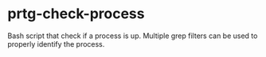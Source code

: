 # prtg-check-process
Bash script that check if a process is up. Multiple grep filters can be used to properly identify the process.
